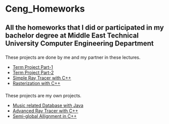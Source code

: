 # Ceng_Homeworks

## All the homeworks that I did or participated in my bachelor degree at Middle East Technical University Computer Engineering Department

### 
These projects are done by me and my partner in these lectures. 
* [Term Project Part-1](https://github.com/kamaryos/Ceng_Homeworks/tree/master/TP_Part1_02)
* [Term Project Part-2](https://github.com/kamaryos/Ceng_Homeworks/tree/master/TP_part2_02)
* [Simple Ray Tracer with C++](https://github.com/kamaryos/Ceng_Homeworks/tree/master/raytracer)
* [Rasterization with C++](https://github.com/kamaryos/Ceng_Homeworks/tree/master/rasterizer)

###
These projects are my own projects.
* [Music related Database with Java](https://github.com/kamaryos/Ceng_Homeworks/tree/master/musicdb)
* [Advanced Ray Tracer with C++](https://github.com/kamaryos/Ceng_Homeworks/tree/master/Ceng795/Raytracer)
* [Semi-global Allignment in C++](https://github.com/kamaryos/Ceng_Homeworks/tree/master/Ceng465/Hw-1)
